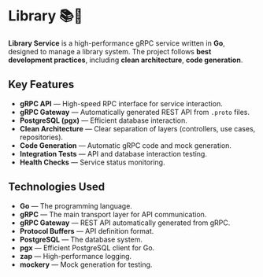 # Library 📚🚀

**Library Service** is a high-performance gRPC service written in **Go**, designed to manage a library system. The project follows **best development practices**, including **clean architecture**, **code generation**.

## Key Features
- **gRPC API** — High-speed RPC interface for service interaction.
- **gRPC Gateway** — Automatically generated REST API from `.proto` files.
- **PostgreSQL (pgx)** — Efficient database interaction.
- **Clean Architecture** — Clear separation of layers (controllers, use cases, repositories).
- **Code Generation** — Automatic gRPC code and mock generation.
- **Integration Tests** — API and database interaction testing.
- **Health Checks** — Service status monitoring.

## Technologies Used
- **Go** — The programming language.
- **gRPC** — The main transport layer for API communication.
- **gRPC Gateway** — REST API automatically generated from gRPC.
- **Protocol Buffers** — API definition format.
- **PostgreSQL** — The database system.
- **pgx** — Efficient PostgreSQL client for Go.
- **zap** — High-performance logging.
- **mockery** — Mock generation for testing.  


